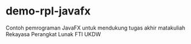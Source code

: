 # demo-rpl-javafx
Contoh pemrograman JavaFX untuk mendukung tugas akhir matakuliah Rekayasa Perangkat Lunak FTI UKDW
